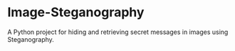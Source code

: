 # Image-Steganography
A Python project for hiding and retrieving secret messages in images using Steganography.
